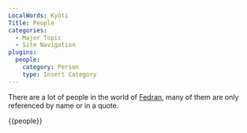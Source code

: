 ```yaml
---
LocalWords: Kyōti
Title: People
categories:
  - Major Topic
  - Site Navigation
plugins:
  people:
    category: Person
    type: Insert Category
---
```


There are a lot of people in the world of [Fedran](/), many of them are only referenced by name or in a quote.

{{people}}
